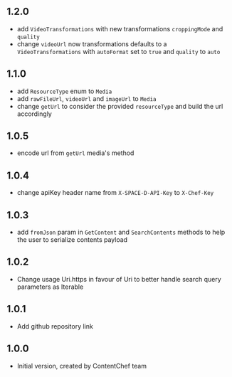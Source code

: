 ## 1.2.0
- add `VideoTransformations` with new transformations `croppingMode` and `quality`
- change `videoUrl` now transformations defaults to a `VideoTransformations` with `autoFormat` set to `true` and `quality` to `auto`

## 1.1.0

- add `ResourceType` enum to `Media`
- add `rawFileUrl`, `videoUrl` and `imageUrl` to `Media`
- change `getUrl` to consider the provided `resourceType` and build the url accordingly

## 1.0.5

- encode url from `getUrl` media's method

## 1.0.4

- change apiKey header name from `X-SPACE-D-API-Key` to `X-Chef-Key`

## 1.0.3

- add `fromJson` param in `GetContent` and `SearchContents` methods to help the user to serialize contents payload 

## 1.0.2

- Change usage Uri.https in favour of Uri to better handle search query parameters as Iterable<String>

## 1.0.1

- Add github repository link

## 1.0.0

- Initial version, created by ContentChef team
